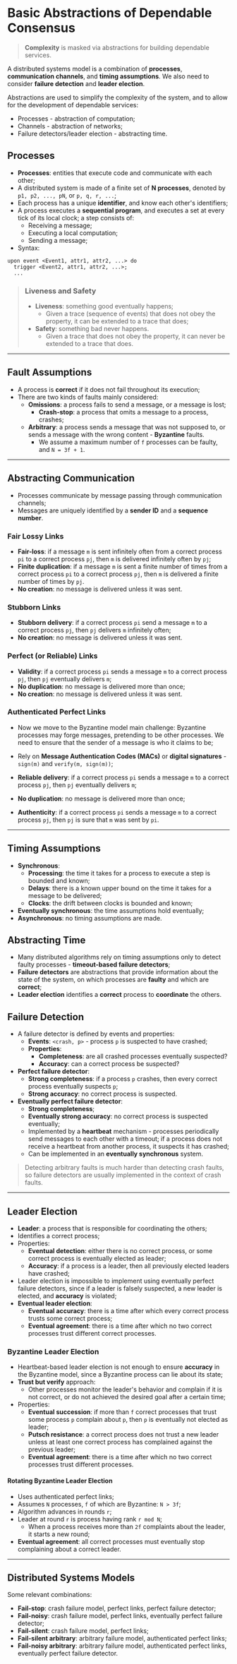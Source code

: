 # Basic Abstractions of Dependable Consensus 

> **Complexity** is masked via abstractions for building dependable services.

A distributed systems model is a combination of **processes**, **communication channels**, and **timing assumptions**. We also need to consider **failure detection** and **leader election**.

Abstractions are used to simplify the complexity of the system, and to allow for the development of dependable services:

* Processes - abstraction of computation;
* Channels - abstraction of networks;
* Failure detectors/leader election - abstracting time.

## Processes

* **Processes**: entities that execute code and communicate with each other;
* A distributed system is made of a finite set of **N processes**, denoted by `p1, p2, ..., pN`, or `p, q, r, ...`;
* Each process has a unique **identifier**, and know each other's identifiers;
* A process executes a **sequential program**, and executes a set at every tick of its local clock; a step consists of:
  * Receiving a message;
  * Executing a local computation;
  * Sending a message;
* Syntax:

```
upon event <Event1, attr1, attr2, ...> do
  trigger <Event2, attr1, attr2, ...>;
  ...
```

> ### Liveness and Safety
>
> * **Liveness**: something good eventually happens;
>   * Given a trace (sequence of events) that does not obey the property, it can be extended to a trace that does;
> * **Safety**: something bad never happens.
>   * Given a trace that does not obey the property, it can never be extended to a trace that does.

---

## Fault Assumptions

* A process is **correct** if it does not fail throughout its execution;
* There are two kinds of faults mainly considered:
  * **Omissions**: a process fails to send a message, or a message is lost;
    * **Crash-stop**: a process that omits a message to a process, crashes;
  * **Arbitrary**: a process sends a message that was not supposed to, or sends a message with the wrong content - **Byzantine** faults.
    * We assume a maximum number of `f` processes can be faulty, and `N = 3f + 1`.

---

## Abstracting Communication

* Processes communicate by message passing through communication channels;
* Messages are uniquely identified by a **sender ID** and a **sequence number**.

### Fair Lossy Links

* **Fair-loss**: if a message `m` is sent infinitely often from a correct process `pi` to a correct process `pj`, then `m` is delivered infinitely often by `pj`;
* **Finite duplication**: if a message `m` is sent a finite number of times from a correct process `pi` to a correct process `pj`, then `m` is delivered a finite number of times by `pj`.
* **No creation**: no message is delivered unless it was sent.

### Stubborn Links

* **Stubborn delivery**: if a correct process `pi` send a message `m` to a correct process `pj`, then `pj` delivers `m` infinitely often;
* **No creation**: no message is delivered unless it was sent.

### Perfect (or Reliable) Links

* **Validity**: if a correct process `pi` sends a message `m` to a correct process `pj`, then `pj` eventually delivers `m`;
* **No duplication**: no message is delivered more than once;
* **No creation**: no message is delivered unless it was sent.

### Authenticated Perfect Links

* Now we move to the Byzantine model main challenge: Byzantine processes may forge messages, pretending to be other processes. We need to ensure that the sender of a message is who it claims to be;
* Rely on **Message Authentication Codes (MACs)** or **digital signatures** - `sign(m)` and `verify(m, sign(m))`;
 
* **Reliable delivery**: if a correct process `pi` sends a message `m` to a correct process `pj`, then `pj` eventually delivers `m`;
* **No duplication**: no message is delivered more than once;
* **Authenticity**: if a correct process `pi` sends a message `m` to a correct process `pj`, then `pj` is sure that `m` was sent by `pi`.

---

## Timing Assumptions

* **Synchronous**:
  * **Processing**: the time it takes for a process to execute a step is bounded and known;
  * **Delays**: there is a known upper bound on the time it takes for a message to be delivered;
  * **Clocks**: the drift between clocks is bounded and known;
* **Eventually synchronous**: the time assumptions hold eventually;
* **Asynchronous**: no timing assumptions are made.

## Abstracting Time

* Many distributed algorithms rely on timing assumptions only to detect
faulty processes - **timeout-based failure detectors**;
* **Failure detectors** are abstractions that provide information about the state of the system, on which processes are **faulty** and which are **correct**;
* **Leader election** identifies a **correct** process to **coordinate** the others.

## Failure Detection

* A failure detector is defined by events and properties:
  * **Events**: `<crash, p>` - process `p` is suspected to have crashed;
  * **Properties**:
    * **Completeness**: are all crashed processes eventually suspected?
    * **Accuracy**: can a correct process be suspected?
* **Perfect failure detector**:
  * **Strong completeness**: if a process `p` crashes, then every correct process eventually suspects `p`;
  * **Strong accuracy**: no correct process is suspected.
* **Eventually perfect failure detector**:
  * **Strong completeness**;
  * **Eventually strong accuracy**: no correct process is suspected eventually;
  * Implemented by a **heartbeat** mechanism - processes periodically send messages to each other with a timeout; if a process does not receive a heartbeat from another process, it suspects it has crashed;
  * Can be implemented in an **eventually synchronous** system.

> Detecting arbitrary faults is much harder than detecting crash faults, so failure detectors are usually implemented in the context of crash faults.

---

## Leader Election

* **Leader**: a process that is responsible for coordinating the others;
* Identifies a correct process;
* Properties:
  * **Eventual detection**: either there is no correct process, or some correct process is eventually elected as leader;
  * **Accuracy**: if a process is a leader, then all previously elected leaders have crashed;
* Leader election is impossible to implement using eventually perfect failure detectors, since if a leader is falsely suspected, a new leader is elected, and **accuracy** is violated;
* **Eventual leader election**:
  * **Eventual accuracy**: there is a time after which every correct process trusts some correct process;
  * **Eventual agreement**: there is a time after which no two correct processes trust different correct processes.

### Byzantine Leader Election

* Heartbeat-based leader election is not enough to ensure **accuracy** in the Byzantine model, since a Byzantine process can lie about its state;
* **Trust but verify** approach:
  * Other processes monitor the leader's behavior and complain if it is not correct, or do not achieved the desired goal after a certain time;
* Properties:
  * **Eventual succession**: if more than `f` correct processes that trust some process `p` complain about `p`, then `p` is eventually not elected as leader;
  * **Putsch resistance**: a correct process does not trust a new leader unless at least one correct process has complained against the previous leader;
  * **Eventual agreement**: there is a time after which no two correct processes trust different processes.

#### Rotating Byzantine Leader Election

* Uses authenticated perfect links;
* Assumes `N` processes, `f` of which are Byzantine: `N > 3f`;
* Algorithm advances in rounds `r`;
* Leader at round `r` is process having rank `r mod N`;
  * When a process receives more than `2f` complaints about the leader, it starts a new round;
* **Eventual agreement**: all correct processes must eventually stop complaining about a correct leader.

---

## Distributed Systems Models

Some relevant combinations:

* **Fail-stop**: crash failure model, perfect links, perfect failure detector;
* **Fail-noisy**: crash failure model, perfect links, eventually perfect failure detector;
* **Fail-silent**: crash failure model, perfect links;
* **Fail-silent arbitrary**: arbitrary failure model, authenticated perfect links;
* **Fail-noisy arbitrary**: arbitrary failure model, authenticated perfect links, eventually perfect failure detector.